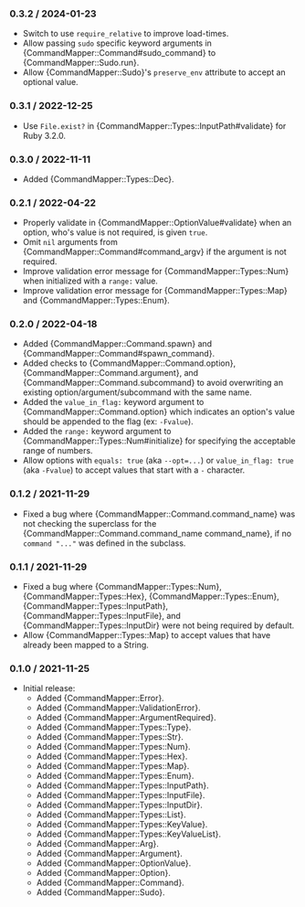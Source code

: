 ### 0.3.2 / 2024-01-23

* Switch to use `require_relative` to improve load-times.
* Allow passing `sudo` specific keyword arguments in
  {CommandMapper::Command#sudo_command} to {CommandMapper::Sudo.run}.
* Allow {CommandMapper::Sudo}'s `preserve_env` attribute to accept an optional
  value.

### 0.3.1 / 2022-12-25

* Use `File.exist?` in {CommandMapper::Types::InputPath#validate} for Ruby
  3.2.0.

### 0.3.0 / 2022-11-11

* Added {CommandMapper::Types::Dec}.

### 0.2.1 / 2022-04-22

* Properly validate in {CommandMapper::OptionValue#validate} when an option,
  who's value is not required, is given `true`.
* Omit `nil` arguments from {CommandMapper::Command#command_argv} if the
  argument is not required.
* Improve validation error message for {CommandMapper::Types::Num} when
  initialized with a `range:` value.
* Improve validation error message for {CommandMapper::Types::Map} and 
  {CommandMapper::Types::Enum}.

### 0.2.0 / 2022-04-18

* Added {CommandMapper::Command.spawn} and
  {CommandMapper::Command#spawn_command}.
* Added checks to {CommandMapper::Command.option},
  {CommandMapper::Command.argument}, and {CommandMapper::Command.subcommand} to
  avoid overwriting an existing option/argument/subcommand with the same name.
* Added the `value_in_flag:` keyword argument to
  {CommandMapper::Command.option} which indicates an option's value
  should be appended to the flag (ex: `-Fvalue`).
* Added the `range:` keyword argument to {CommandMapper::Types::Num#initialize}
  for specifying the acceptable range of numbers.
* Allow options with `equals: true` (aka `--opt=...`) or `value_in_flag: true`
  (aka `-Fvalue`) to accept values that start with a `-` character.

### 0.1.2 / 2021-11-29

* Fixed a bug where {CommandMapper::Command.command_name} was not checking the
  superclass for the {CommandMapper::Command.command_name command_name}, if no
  `command "..."` was defined in the subclass.

### 0.1.1 / 2021-11-29

* Fixed a bug where {CommandMapper::Types::Num}, {CommandMapper::Types::Hex},
  {CommandMapper::Types::Enum}, {CommandMapper::Types::InputPath},
  {CommandMapper::Types::InputFile}, and {CommandMapper::Types::InputDir} were
  not being required by default.
* Allow {CommandMapper::Types::Map} to accept values that have already been
  mapped to a String.

### 0.1.0 / 2021-11-25

* Initial release:
  * Added {CommandMapper::Error}.
  * Added {CommandMapper::ValidationError}.
  * Added {CommandMapper::ArgumentRequired}.
  * Added {CommandMapper::Types::Type}.
  * Added {CommandMapper::Types::Str}.
  * Added {CommandMapper::Types::Num}.
  * Added {CommandMapper::Types::Hex}.
  * Added {CommandMapper::Types::Map}.
  * Added {CommandMapper::Types::Enum}.
  * Added {CommandMapper::Types::InputPath}.
  * Added {CommandMapper::Types::InputFile}.
  * Added {CommandMapper::Types::InputDir}.
  * Added {CommandMapper::Types::List}.
  * Added {CommandMapper::Types::KeyValue}.
  * Added {CommandMapper::Types::KeyValueList}.
  * Added {CommandMapper::Arg}.
  * Added {CommandMapper::Argument}.
  * Added {CommandMapper::OptionValue}.
  * Added {CommandMapper::Option}.
  * Added {CommandMapper::Command}.
  * Added {CommandMapper::Sudo}.

